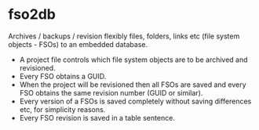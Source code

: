 # fso2db
Archives / backups / revision flexibly files, folders, links etc (file system objects - FSOs) to an embedded database.
* A project file controls which file system objects are to be archived and revisioned.
* Every FSO obtains a GUID. 
* When the project will be revisioned then all FSOs are saved and every FSO obtains the same revision number (GUID or similar).
* Every version of a FSOs is saved completely without saving differences etc, for simplicity reasons. 
* Every FSO revision is saved in a table sentence.
